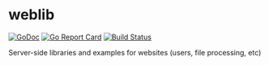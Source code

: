 # weblib

[![GoDoc](https://godoc.org/github.com/stts-se/weblib?status.svg)](https://godoc.org/github.com/stts-se/weblib)
[![Go Report Card](https://goreportcard.com/badge/github.com/stts-se/weblib)](https://goreportcard.com/report/github.com/stts-se/weblib)  [![Build Status](https://travis-ci.org/stts-se/weblib.svg?branch=master)](https://travis-ci.org/stts-se/weblib)


Server-side libraries and examples for websites (users, file processing, etc)
